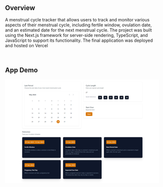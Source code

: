 ## Overview
A menstrual cycle tracker that allows users to track and monitor various aspects of their menstrual cycle, including fertile window, ovulation date, and an estimated date for the next menstrual cycle. The project was built using the Next.js framework for server-side rendering, TypeScript, and JavaScript to support its functionality. The final application was deployed and hosted on Vercel

<br/>

## App Demo
![DEMO OUTPUT!](MCT.png)
